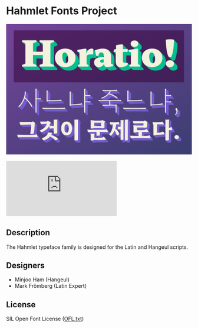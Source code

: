 # Hahmlet Fonts Project

![Hahmlet Fonts for Latin and Hangeul](documentation/sample-01.png)

<embed src="https://docs.google.com/viewer?url=https://github.com/hyper-type/hahmlet/blob/master/documentation/Hahmlet%20Digital%20Specimen.pdf" type="application/pdf" />

## Description

The Hahmlet typeface family is designed for the Latin and Hangeul scripts.

## Designers

* Minjoo Ham (Hangeul)
* Mark Frömberg (Latin Expert)

## License

SIL Open Font License ([OFL.txt](OFL.txt))
